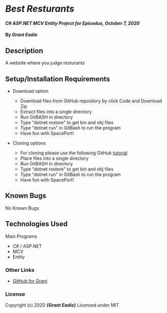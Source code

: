 # _Best Resturants_

#### _C# ASP.NET MCV Entity Project for Epicodus, October 7, 2020_

#### By _**Grant Eadie**_

## Description

A website where you judge resturants

## Setup/Installation Requirements

- Download option

  - Download files from GitHub repository by click Code and Download Zip
  - Extract files into a single directory
  - Run GitBASH in directory
  - Type "dotnet restore" to get bin and obj files
  - Type "dotnet run" in GitBash to run the program
  - Have fun with SpacePort!

- Cloning options
  - For cloning please use the following GitHub [tutorial](https://docs.github.com/en/enterprise/2.16/user/github/creating-cloning-and-archiving-repositories/cloning-a-repository)
  - Place files into a single directory
  - Run GitBASH in directory
  - Type "dotnet restore" to get bin and obj files
  - Type "dotnet run" in GitBash to run the program
  - Have fun with SpacePort!

## Known Bugs

No Known Bugs

## Technologies Used

Main Programs

- C# / ASP.NET
- MCV
- Entity

### Other Links

- [GitHub for Grant](https://github.com/granteadie)

### License

Copyright (c) 2020 **_{Grant Eadie}_**
Licensed under MIT
